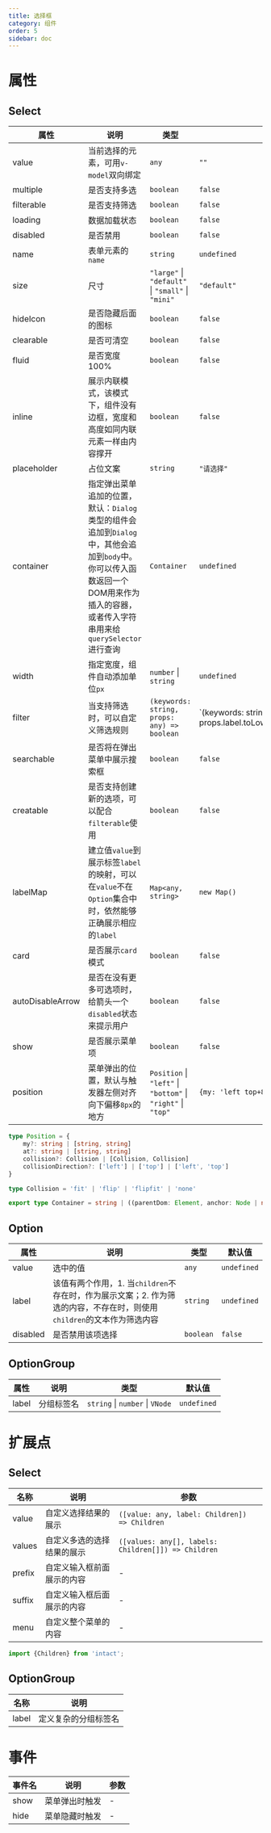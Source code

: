 ```yaml
---
title: 选择框
category: 组件
order: 5
sidebar: doc
---
```


# 属性

## Select

| 属性 | 说明 | 类型 | 默认值 |
| --- | --- | --- | --- |
| value | 当前选择的元素，可用`v-model`双向绑定 | `any` | `""` |
| multiple | 是否支持多选 | `boolean` | `false` |
| filterable | 是否支持筛选 | `boolean` | `false` |
| loading | 数据加载状态 | `boolean` | `false` |
| disabled | 是否禁用 | `boolean` | `false` |
| name | 表单元素的`name` | `string` | `undefined` |
| size | 尺寸 | `"large"` &#124; `"default"` &#124; `"small"` &#124; `"mini"` | `"default"` |
| hideIcon | 是否隐藏后面的图标 | `boolean` | `false` |
| clearable | 是否可清空 | `boolean` | `false` |
| fluid | 是否宽度100% | `boolean` | `false` |
| inline | 展示内联模式，该模式下，组件没有边框，宽度和高度如同内联元素一样由内容撑开 | `boolean` | `false` |
| placeholder | 占位文案 | `string` | `"请选择"` |
| container | 指定弹出菜单追加的位置，默认：`Dialog`类型的组件会追加到`Dialog`中，其他会追加到`body`中。你可以传入函数返回一个DOM用来作为插入的容器，或者传入字符串用来给`querySelector`进行查询 | `Container` | `undefined` |
| width | 指定宽度，组件自动添加单位`px` | `number` &#124; `string` | `undefined` | 
| filter | 当支持筛选时，可以自定义筛选规则 | `(keywords: string, props: any) => boolean` | `(keywords: string, props: any) => props.label.toLowerCase().includes(keywords) || props.value.toLowerCase().includes(keywords)` |
| searchable | 是否将在弹出菜单中展示搜索框 | `boolean` | `false` |
| creatable | 是否支持创建新的选项，可以配合`filterable`使用 | `boolean` | `false` |
| labelMap | 建立值`value`到展示标签`label`的映射，可以在`value`不在`Option`集合中时，依然能够正确展示相应的`label` | `Map<any, string>` | `new Map()` |
| card | 是否展示`card`模式 | `boolean` | `false` |
| autoDisableArrow | 是否在没有更多可选项时，给箭头一个`disabled`状态来提示用户 | `boolean` | `false` |
| show | 是否展示菜单项 | `boolean` | `false` |
| position | 菜单弹出的位置，默认与触发器左侧对齐向下偏移`8px`的地方 | `Position` &#124; `"left"` &#124; `"bottom"` &#124; `"right"` &#124; `"top"` | `{my: 'left top+8', 'left bottom'}` |

```ts
type Position = {
    my?: string | [string, string]
    at?: string | [string, string]
    collision?: Collision | [Collision, Collision] 
    collisionDirection?: ['left'] | ['top'] | ['left', 'top']
}

type Collision = 'fit' | 'flip' | 'flipfit' | 'none'

export type Container = string | ((parentDom: Element, anchor: Node | null) => Element)
```

## Option

| 属性 | 说明 | 类型 | 默认值 |
| --- | --- | --- | --- |
| value | 选中的值 | `any` | `undefined` |
| label | 该值有两个作用，1. 当`children`不存在时，作为展示文案；2. 作为筛选的内容，不存在时，则使用`children`的文本作为筛选内容 | `string`  | `undefined` |
| disabled | 是否禁用该项选择 | `boolean` | `false` |

## OptionGroup

| 属性 | 说明 | 类型 | 默认值 |
| --- | --- | --- | --- |
| label | 分组标签名 | `string` &#124; `number` &#124; `VNode` | `undefined` |


# 扩展点

## Select

| 名称 | 说明 | 参数 |
| --- | --- | --- |
| value | 自定义选择结果的展示 | `([value: any, label: Children]) => Children` |
| values | 自定义多选的选择结果的展示 | `([values: any[], labels: Children[]]) => Children` |
| prefix | 自定义输入框前面展示的内容 | - |
| suffix | 自定义输入框后面展示的内容 | - |
| menu | 自定义整个菜单的内容 | - |

```ts
import {Children} from 'intact';
```

## OptionGroup

| 名称 | 说明 |
| --- | --- |
| label | 定义复杂的分组标签名 |


# 事件

| 事件名 | 说明 | 参数 |
| --- | --- | --- |
| show | 菜单弹出时触发 | - |
| hide | 菜单隐藏时触发 | - |
